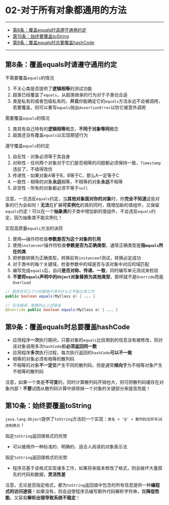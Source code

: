 ﻿# 02-对于所有对象都通用的方法

---

- [第8条：覆盖equals时请遵守通用约定](#第8条覆盖equals时请遵守通用约定)
- [第10条：始终要覆盖toString](#第10条始终要覆盖tostring)
- [第9条：覆盖equals时总要覆盖hashCode](#第9条覆盖equals时总要覆盖hashcode)


---

## 第8条：覆盖equals时请遵守通用约定

不需要覆盖`equals`的情况 
1. 不关心类是否提供了**逻辑相等**的测试功能 
2. 超类已经覆盖了`equals`，从超类继承的行为对于子类也合适 
3. 类是私有的或者包级私有的，**并且**你能确定它的`equals`方法永远不会被调用，若要覆盖，则可以重写`equals`抛出`AssertionError`以防它被意外调用

需要覆盖`equals`的情况
1. 类具有自己特有的**逻辑相等**概念，**不同于对象等同**概念
2. 超类还没有覆盖`equals`以实现期望行为

遵守覆盖`equals`的约定
1. 自反性 - 对象必须等于其自身
2. 对称性 - 任何两个对象对于它们是否相等的问题都必须保持一致，`Timestamp`违反了，不值得效仿
3. 传递性 - 如果对象A等于B，B等于C，那么A一定等于C
4. 一致性 - 相等的对象**永远**相等，不相等的对象**永远**不相等
5. 非空性 - 所有的对象都必须不等于`null`

注意，一旦违反`equals`约定，当**其他对象面对你的对象**时，你**完全不知道**这些对象的行为会如何！**无法**在扩展**可实例化**的类的同时，既增加新的值组件，又保留`equals`约定！可以在一个**抽象类**的子类中增加新的值组件，不会违反`equals`约定，因为抽象类不能实例化！

实现高质量`equals`方法的诀窍
1. 使用`==`操作符检查**参数是否为这个对象的引用**
2. 使用`instanceof`操作符检查**参数是否为正确类型**，通常正确类型是**指`equals`所在的类**
3. 把参数转换为正确类型，转换前有`instanceof`测试，转换必定成功
4. 对于类中的每个关键域，检查参数中的域是否与该对象中对应的域匹配
5. 编写完成`equals`后，自问**是否对称、传递、一致**，同时编写单元测试来检验
6. **不要将`equals`声明中的`Object`对象替换为其他类型**，那样就不是`Override`而是`Overload`

```Java
// 程序员花几个小时都搞不清为什么它不能正常工作
public boolean equals(MyClass o) { ... }

// 无法编译，能够防止上述错误
@Override public boolean equals(MyClass o) { ... }
```

## 第9条：覆盖equals时总要覆盖hashCode

* 应用程序**一次**执行期间，只要对象的`equals`比较用到的信息没有被修改，则对该对象调用多次`hashCode`都**必须返回同一数**
* 应用程序**多次**执行过程，每次执行返回的`hashCode`**可以不一致**
* 相等的对象必须有相等的散列码
* 不相等的对象**不一定**要产生不同的散列码，但是通常**倾向于**为不相等对象产生不相等的散列码

注意，如果一个类是**不可变**的，同时计算散列码开销也大，则可把散列码缓存在对象内部！**不要**试图从散列码计算中排除掉一个对象的关键部分来提高性能！

## 第10条：始终要覆盖toString

`java.lang.Object`提供了`toString`方法的一个实现：`类名 + '@' + 散列码无符号16进制表示`！

指定`toString`返回值格式的优势
* 可以被用作一种标准的、明确的、适合人阅读的对象表示法

指定`toString`返回值格式的劣势
* 程序员基于该格式实现诸多工作，如果将来版本修改了格式，则会破坏大量原先的代码和数据，**灵活性差**

注意，无论是否指定格式，都为`toString`返回值中包含的所有信息提供一种**编程式的访问途径**！如果没有，则会迫使程序员编写额外代码解析字符串，既**降低性能**，又容易**解析出错导致系统不稳定**！

